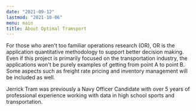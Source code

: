 ```yaml
---
date: "2021-09-12"
lastmod: "2021-10-06"
menu: main
title: About Optimal Tramsport
---
```


For those who aren't too familiar operations research (OR), OR is the application
quantitative methodology to support better decision making. Even if this project 
is primarily focused on the transportation industry, the applications won't be 
purely examples of getting from point A to point B. Some aspects such as freight 
rate pricing and inventory management will be included as well.

Jerrick Tram was previously a Navy Officer Candidate with over 5 years of 
professional experience working with data in high school sports and transportation.
